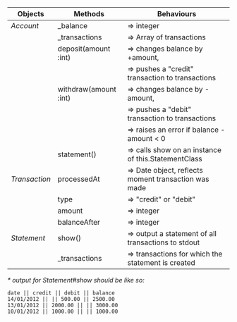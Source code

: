 |    Objects    |      Methods         |                 Behaviours                         |
|---------------|----------------------|----------------------------------------------------|
|*Account*      |_balance              |=> integer                                          |
|               |_transactions         |=> Array of transactions                            |
|               |deposit(amount :int)  |=> changes balance by +amount,                      |
|               |                      |=> pushes a "credit" transaction to transactions    |
|               |withdraw(amount :int) |=> changes balance by -amount,                      |
|               |                      |=> pushes a "debit" transaction to transactions     |
|               |                      |=> raises an error if balance - amount < 0          |
|               |statement()           |=> calls show on an instance of this.StatementClass |
|*Transaction*  |processedAt           |=> Date object, reflects moment transaction was made|
|               |type                  |=> "credit" or "debit"                              |
|               |amount                |=> integer                                          |
|               |balanceAfter          |=> integer                                          |
|*Statement*    |show()                |=> output a statement of all transactions to stdout |
|               |_transactions          |=> transactions for which the statement is created  |

_* output for Statement#show should be like so:_
```
date || credit || debit || balance
14/01/2012 || || 500.00 || 2500.00
13/01/2012 || 2000.00 || || 3000.00
10/01/2012 || 1000.00 || || 1000.00
```